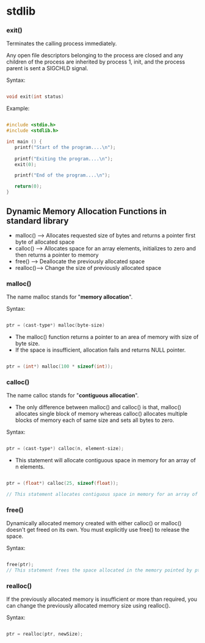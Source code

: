 # stdlib


### exit()

Terminates the calling process immediately. 

Any open file descriptors belonging to the process are closed and any children of the process are inherited by process 1, init, and the process parent is sent a SIGCHLD signal.

Syntax:
```c

void exit(int status)


```

Example:

```c

#include <stdio.h>
#include <stdlib.h>

int main () {
   printf("Start of the program....\n");
   
   printf("Exiting the program....\n");
   exit(0);

   printf("End of the program....\n");

   return(0);	
}

```


## Dynamic Memory Allocation Functions in standard library

* malloc() --> Allocates requested size of bytes and returns a pointer first byte of allocated space
* calloc() --> Allocates space for an array elements, initializes to zero and then returns a pointer to memory
* free()   --> Deallocate the previously allocated space
* realloc()--> Change the size of previously allocated space


### malloc()

The name malloc stands for "**memory allocation**".

Syntax: 

```c

ptr = (cast-type*) malloc(byte-size)

```

* The malloc() function returns a pointer to an area of memory with size of byte size. 
* If the space is insufficient, allocation fails and returns NULL pointer.

```c

ptr = (int*) malloc(100 * sizeof(int)); 

```

### calloc()

The name calloc stands for "**contiguous allocation**".

* The only difference between malloc() and calloc() is that, malloc() allocates single block of memory whereas calloc() allocates multiple blocks of memory each of same size and sets all bytes to zero.

Syntax:
```c

ptr = (cast-type*) calloc(n, element-size);

```

* This statement will allocate contiguous space in memory for an array of n elements.

```c

ptr = (float*) calloc(25, sizeof(float));

// This statement allocates contiguous space in memory for an array of 25 elements each of size of float,


```


### free()

Dynamically allocated memory created with either calloc() or malloc() doesn't get freed on its own. You must explicitly use free() to release the space.


Syntax:
```c

free(ptr);
// This statement frees the space allocated in the memory pointed by ptr.

```

### realloc()

If the previously allocated memory is insufficient or more than required, you can change the previously allocated memory size using realloc().

Syntax: 
```c

ptr = realloc(ptr, newSize);


```